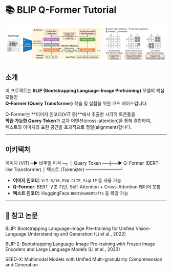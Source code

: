 # 📚 BLIP Q-Former Tutorial


![Q-Former Architecture](qformer_archi.png)

## 소개
이 프로젝트는 **BLIP (Bootstrapping Language-Image Pretraining)** 모델의 핵심 모듈인  
**Q-Former (Query Transformer)** 학습 및 실험을 위한 코드 베이스입니다.  

Q-Former는 **이미지 인코더(ViT 등)**에서 추출한 시각적 토큰들을  
**학습 가능한 Query Token**과 교차 어텐션(cross-attention)을 통해 결합하여,  
텍스트와 이미지의 표현 공간을 효과적으로 정렬(alignment)합니다.

---

## 아키텍처


이미지 (ViT) ─▶ 비주얼 피쳐 ─┐
│
Query Token ──┼──▶ Q-Former (BERT-like Transformer)
│
텍스트 (Tokenizer) ───────────┘


- **이미지 인코더**: `ViT-B/16`, `EVA-CLIP`, `SigLIP` 등 사용 가능  
- **Q-Former**: BERT 구조 기반, Self-Attention + Cross-Attention 레이어 포함  
- **텍스트 인코더**: HuggingFace `BERT`/`RoBERTa`/`T5` 등 확장 가능  

---
## 📜 참고 논문

BLIP: Bootstrapping Language-Image Pre-training for Unified Vision-Language Understanding and Generation (Li et al., 2022)

BLIP-2: Bootstrapping Language-Image Pre-training with Frozen Image Encoders and Large Language Models (Li et al., 2023)

SEED-X: Multimodal Models with Unified Multi-granularity Comprehension and Generation
